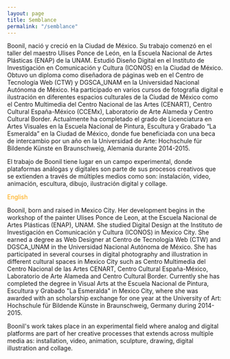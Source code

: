 ```yaml
---
layout: page
title: Semblance
permalink: "/semblance"
---
```


Boonil, nació y creció en la Ciudad de México. Su trabajo comenzó en el taller del maestro Ulises Ponce de León, en la Escuela Nacional de Artes Plásticas (ENAP) de la UNAM. Estudió Diseño Digital en el Instituto de Investigación en Comunicación y Cultura (ICONOS) en la Ciudad de México. Obtuvo un diploma como diseñadora de páginas web en el Centro de Tecnología Web (CTW) y DGSCA_UNAM en la Universidad Nacional Autónoma de México. Ha participado en varios cursos de fotografía digital e ilustración en diferentes espacios culturales de la Ciudad de México como el Centro Multimedia del Centro Nacional de las Artes (CENART), Centro Cultural España-México (CCEMx), Laboratorio de Arte Alameda y Centro Cultural Border. Actualmente ha completado el grado de Licenciatura en Artes Visuales en la Escuela Nacional de Pintura, Escultura y Grabado “La Esmeralda” en la Ciudad de México, donde fue beneficiada con una beca de intercambio por un año en la Universidad de Arte: Hochschule für Bildende Künste en Braunschweig, Alemania durante 2014-2015.

El trabajo de Boonil tiene lugar en un campo experimental, donde plataformas análogas y digitales son parte de sus procesos creativos que se extienden a través de múltiples medios como son: instalación, video, animación, escultura, dibujo, ilustración digital y collage.



<span style="color:orange">English</span>


Boonil, born and raised in Mexico City. Her development begins in the workshop of the painter Ulises Ponce de Leon, at the Escuela Nacional de Artes Plásticas (ENAP), UNAM. She studied Digital Design at the Instituto de Investigación en Comunicación y Cultura (ICONOS) in Mexico City. She earned a degree as Web Designer at Centro de Tecnología Web (CTW) and DGSCA_UNAM in the Universidad Nacional Autónoma de México. She has participated in several courses in digital photography and illustration in different cultural spaces in Mexico City such as Centro Multimedia del Centro Nacional de las Artes CENART, Centro Cultural España-México, Laboratorio de Arte Alameda and Centro Cultural Border. Currently she has completed the degree in Visual Arts at the Escuela Nacional de Pintura, Escultura y Grabado "La Esmeralda" in Mexico City, where she was awarded with an scholarship exchange for one year at the University of Art: Hochschule für Bildende Künste in Braunschweig, Germany during 2014-2015.


Boonil's work takes place in an experimental field where analog and digital platforms are part of her creative processes that extends across multiple media as: installation, video, animation, sculpture, drawing, digital illustration and collage.
